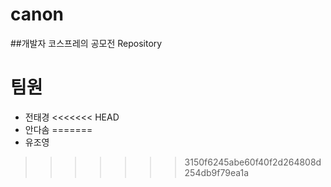 # canon
##개발자 코스프레의 공모전 Repository
# 팀원
- 전태경
<<<<<<< HEAD
- 안다솜
=======
- 유조영
>>>>>>> 3150f6245abe60f40f2d264808d254db9f79ea1a
